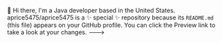👋 Hi there,
I'm a Java developer based in the United States.
aprice5475/aprice5475 is a ✨ special ✨ repository because its `README.md` (this file) appears on your GitHub profile.
You can click the Preview link to take a look at your changes.
--->
